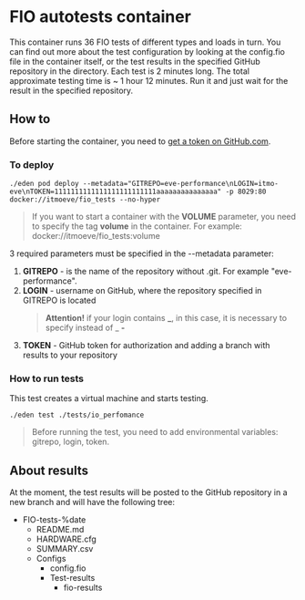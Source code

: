 # FIO autotests container

This container runs 36 FIO tests of different types and loads in turn. You can find out more about the test configuration by looking at the config.fio file in the container itself, or the test results in the specified GitHub repository in the directory. Each test is 2 minutes long. The total approximate testing time is ~ 1 hour 12 minutes. Run it and just wait for the result in the specified repository.

## How to

Before starting the container, you need to [get a token on GitHub.com](https://docs.github.com/en/free-pro-team@latest/github/authenticating-to-github/creating-a-personal-access-token).

### To deploy

```console
./eden pod deploy --metadata="GITREPO=eve-performance\nLOGIN=itmo-eve\nTOKEN=1111111111111111111111111aaaaaaaaaaaaaaa" -p 8029:80 docker://itmoeve/fio_tests --no-hyper
```

> If you want to start a container with the **VOLUME** parameter, you need to specify the tag **volume** in the container. For example: docker://itmoeve/fio_tests:volume

3 required parameters must be specified in the --metadata parameter:

1. **GITREPO** - is the name of the repository without .git. For example "eve-performance".
2. **LOGIN** - username on GitHub, where the repository specified in GITREPO is located
    > **Attention!** if your login contains **_**, in this case, it is necessary to specify instead of _ **-**
3. **TOKEN** - GitHub token for authorization and adding a branch with results to your repository

### How to run tests

This test creates a virtual machine and starts testing.

```console
./eden test ./tests/io_perfomance
```

>Before running the test, you need to add environmental variables: gitrepo, login, token.

## About results

At the moment, the test results will be posted to the GitHub repository in a new branch and will have the following tree:

- FIO-tests-%date
  - README.md
  - HARDWARE.cfg
  - SUMMARY.csv
  - Configs
    - config.fio
    - Test-results
      - fio-results
